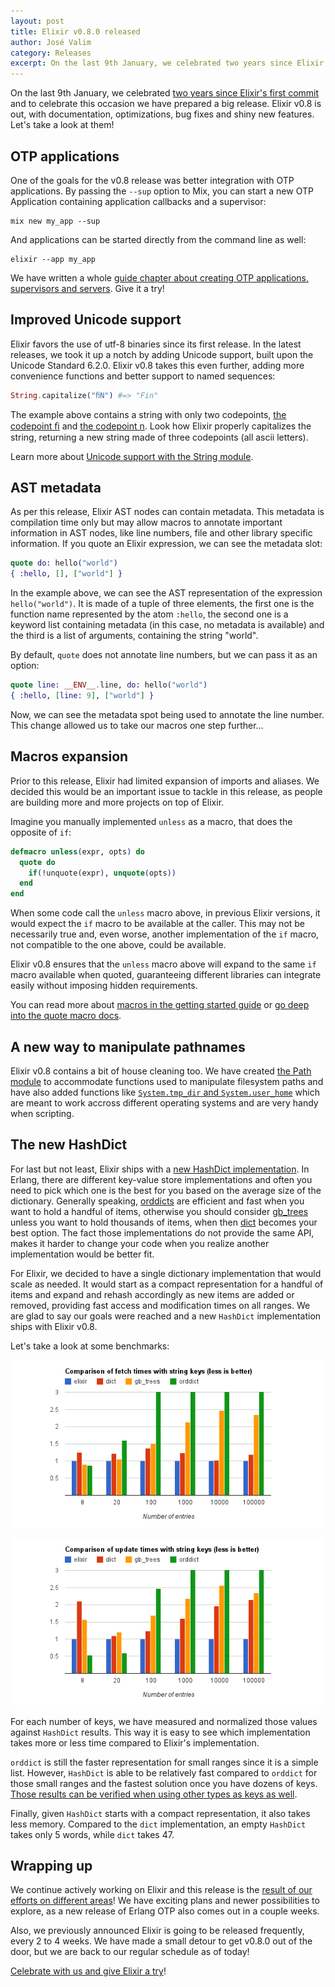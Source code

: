```yaml
---
layout: post
title: Elixir v0.8.0 released
author: José Valim
category: Releases
excerpt: On the last 9th January, we celebrated two years since Elixir's first commit and to celebrate this occasion we have prepared a big release. Elixir v0.8 is out, with documentation, optimizations, bug fixes and shiny new features. Let's take a look at them!
---
```


On the last 9th January, we celebrated [two years since Elixir's first commit](https://github.com/elixir-lang/elixir/commit/337c3f2d569a42ebd5fcab6fef18c5e012f9be5b) and to celebrate this occasion we have prepared a big release. Elixir v0.8 is out, with documentation, optimizations, bug fixes and shiny new features. Let's take a look at them!

## OTP applications

One of the goals for the v0.8 release was better integration with OTP applications. By passing the `--sup` option to Mix, you can start a new OTP Application containing application callbacks and a supervisor:

    mix new my_app --sup

And applications can be started directly from the command line as well:

    elixir --app my_app

We have written a whole [guide chapter about creating OTP applications, supervisors and servers](/getting-started/mix-otp/supervisor-and-application.html). Give it a try!

## Improved Unicode support

Elixir favors the use of utf-8 binaries since its first release. In the latest releases, we took it up a notch by adding Unicode support, built upon the Unicode Standard 6.2.0. Elixir v0.8 takes this even further, adding more convenience functions and better support to named sequences:

```elixir
String.capitalize("ﬁN") #=> "Fin"
```

The example above contains a string with only two codepoints, [the codepoint ﬁ](http://www.fileformat.info/info/unicode/char/FB01/index.htm) and [the codepoint n](http://www.fileformat.info/info/unicode/char/006E/index.htm). Look how Elixir properly capitalizes the string, returning a new string made of three codepoints (all ascii letters).

Learn more about [Unicode support with the String module](/docs/stable/elixir/#!String.html).

## AST metadata

As per this release, Elixir AST nodes can contain metadata. This metadata is compilation time only but may allow macros to annotate important information in AST nodes, like line numbers, file and other library specific information. If you quote an Elixir expression, we can see the metadata slot:

```elixir
quote do: hello("world")
{ :hello, [], ["world"] }
```

In the example above, we can see the AST representation of the expression `hello("world")`. It is made of a tuple of three elements, the first one is the function name represented by the atom `:hello`, the second one is a keyword list containing metadata (in this case, no metadata is available) and the third is a list of arguments, containing the string "world".

By default, `quote` does not annotate line numbers, but we can pass it as an option:

```elixir
quote line: __ENV__.line, do: hello("world")
{ :hello, [line: 9], ["world"] }
```

Now, we can see the metadata spot being used to annotate the line number. This change allowed us to take our macros one step further...

## Macros expansion

Prior to this release, Elixir had limited expansion of imports and aliases. We decided this would be an important issue to tackle in this release, as people are building more and more projects on top of Elixir.

Imagine you manually implemented `unless` as a macro, that does the opposite of `if`:

```elixir
defmacro unless(expr, opts) do
  quote do
    if(!unquote(expr), unquote(opts))
  end
end
```

When some code call the `unless` macro above, in previous Elixir versions, it would expect the `if` macro to be available at the caller. This may not be necessarily true and, even worse, another implementation of the `if` macro, not compatible to the one above, could be available.

Elixir v0.8 ensures that the `unless` macro above will expand to the same `if` macro available when quoted, guaranteeing different libraries can integrate easily without imposing hidden requirements.

You can read more about [macros in the getting started guide](/getting-started/case-cond-and-if.html) or [go deep into the quote macro docs](/docs/stable/elixir/#!Kernel.SpecialForms.html#quote/2).

## A new way to manipulate pathnames

Elixir v0.8 contains a bit of house cleaning too. We have created [the Path module](/docs/stable/elixir/#!Path.html) to accommodate functions used to manipulate filesystem paths and have also added functions like [`System.tmp_dir` and `System.user_home`](/docs/stable/elixir/#!System.html) which are meant to work accross different operating systems and are very handy when scripting.

## The new HashDict

For last but not least, Elixir ships with a [new HashDict implementation](https://github.com/elixir-lang/elixir/blob/master/lib/elixir/lib/hash_dict.ex). In Erlang, there are different key-value store implementations and often you need to pick which one is the best for you based on the average size of the dictionary. Generally speaking, [orddicts](http://www.erlang.org/doc/man/orddict.html) are efficient and fast when you want to hold a handful of items, otherwise you should consider [gb_trees](http://www.erlang.org/doc/man/gb_trees.html) unless you want to hold thousands of items, when then [dict](http://www.erlang.org/doc/man/dict.html) becomes your best option. The fact those implementations do not provide the same API, makes it harder to change your code when you realize another implementation would be better fit.

For Elixir, we decided to have a single dictionary implementation that would scale as needed. It would start as a compact representation for a handful of items and expand and rehash accordingly as new items are added or removed, providing fast access and modification times on all ranges. We are glad to say our goals were reached and a new `HashDict` implementation ships with Elixir v0.8.

Let's take a look at some benchmarks:

![Comparison of fetch times with string keys](/images/contents/hash-dict-fetch.png)

![Comparison of update times with string keys](/images/contents/hash-dict-update.png)

For each number of keys, we have measured and normalized those values against `HashDict` results. This way it is easy to see which implementation takes more or less time compared to Elixir's implementation.

`orddict` is still the faster representation for small ranges since it is a simple list. However, `HashDict` is able to be relatively fast compared to `orddict` for those small ranges and the fastest solution once you have dozens of keys. [Those results can be verified when using other types as keys as well](https://gist.github.com/436a9d2bca5051a6dfab).

Finally, given `HashDict` starts with a compact representation, it also takes less memory. Compared to the `dict` implementation, an empty `HashDict` takes only 5 words, while `dict` takes 47.

## Wrapping up

We continue actively working on Elixir and this release is the [result of our efforts on different areas](https://github.com/elixir-lang/elixir/blob/v0.8.0/CHANGELOG.md)! We have exciting plans and newer possibilities to explore, as a new release of Erlang OTP also comes out in a couple weeks.

Also, we previously announced Elixir is going to be released frequently, every 2 to 4 weeks. We have made a small detour to get v0.8.0 out of the door, but we are back to our regular schedule as of today!

[Celebrate with us and give Elixir a try](/getting-started/introduction.html)!
